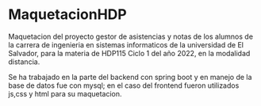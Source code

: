 # MaquetacionHDP
Maquetacion del proyecto gestor de asistencias y notas de los alumnos de la carrera de ingenieria en sistemas informaticos de la universidad de El Salvador, para la materia de HDP115 Ciclo 1 del año 2022, en la modalidad distancia.

Se ha trabajado en la parte del backend con spring boot y en manejo de la base de datos fue con mysql; en el caso del frontend fueron utilizados js,css y html para su maquetacion.